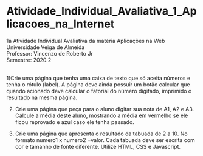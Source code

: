 # Atividade_Individual_Avaliativa_1_Aplicacoes_na_Internet
1a Atividade Individual Avaliativa da matéria Aplicações na Web
<br> Universidade Veiga de Almeida<br>
Professor: Vincenzo de Roberto Jr <br>
Semestre: 2020.2<br><br>

1)Crie uma página que tenha uma caixa de texto que só aceita números e tenha o rótulo (label). A página deve ainda possuir um botão calcular que quando acionado deve calcular o fatorial do número digitado, imprimido o resultado na mesma página.

2)  Crie uma página que peça para o aluno digitar sua nota de A1, A2 e A3. Calcule a média deste aluno, mostrando a média em vermelho se ele ficou reprovado e azul caso ele tenha passado. 

3) Crie uma página que apresenta o resultado da tabuada de 2 a 10. No formato  numero1 x numero2 =valor.   Cada tabuada deve ser escrita com cor e tamanho de fonte diferente. Utilize HTML, CSS e Javascript. 
